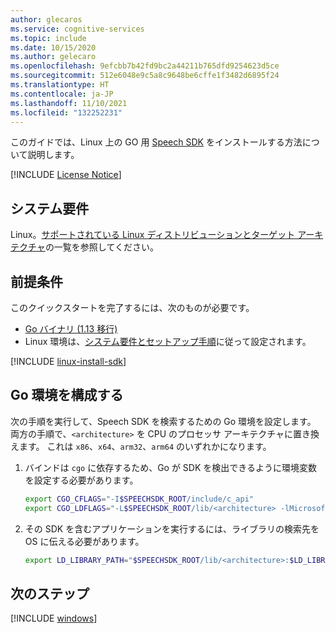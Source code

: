 ```yaml
---
author: glecaros
ms.service: cognitive-services
ms.topic: include
ms.date: 10/15/2020
ms.author: gelecaro
ms.openlocfilehash: 9efcbb7b42fd9bc2a44211b765dfd9254623d5ce
ms.sourcegitcommit: 512e6048e9c5a8c9648be6cffe1f3482d6895f24
ms.translationtype: HT
ms.contentlocale: ja-JP
ms.lasthandoff: 11/10/2021
ms.locfileid: "132252231"
---
```

このガイドでは、Linux 上の GO 用 [Speech SDK](~/articles/cognitive-services/speech-service/speech-sdk.md) をインストールする方法について説明します。 

[!INCLUDE [License Notice](~/includes/cognitive-services-speech-service-license-notice.md)]

## <a name="system-requirements"></a>システム要件

Linux。[サポートされている Linux ディストリビューションとターゲット アーキテクチャ](~/articles/cognitive-services/speech-service/speech-sdk.md)の一覧を参照してください。

## <a name="prerequisites"></a>前提条件

このクイックスタートを完了するには、次のものが必要です。

* [Go バイナリ (1.13 移行)](https://golang.org/dl/)
* Linux 環境は、[システム要件とセットアップ手順](~/articles/cognitive-services/speech-service/speech-sdk.md#get-the-speech-sdk)に従って設定されます。


[!INCLUDE [linux-install-sdk](linux-install-sdk.md)]


## <a name="configure-go-environment"></a>Go 環境を構成する

次の手順を実行して、Speech SDK を検索するための Go 環境を設定します。 両方の手順で、`<architecture>` を CPU のプロセッサ アーキテクチャに置き換えます。 これは `x86`、`x64`、`arm32`、`arm64` のいずれかになります。

1. バインドは `cgo` に依存するため、Go が SDK を検出できるように環境変数を設定する必要があります。

   ```sh
   export CGO_CFLAGS="-I$SPEECHSDK_ROOT/include/c_api"
   export CGO_LDFLAGS="-L$SPEECHSDK_ROOT/lib/<architecture> -lMicrosoft.CognitiveServices.Speech.core"
   ```

1. その SDK を含むアプリケーションを実行するには、ライブラリの検索先を OS に伝える必要があります。

   ```sh
   export LD_LIBRARY_PATH="$SPEECHSDK_ROOT/lib/<architecture>:$LD_LIBRARY_PATH"
   ```

## <a name="next-steps"></a>次のステップ

[!INCLUDE [windows](../quickstart-list-go.md)]
